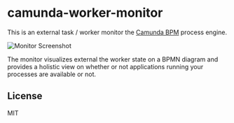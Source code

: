 # camunda-worker-monitor

This is an external task / worker monitor the [Camunda BPM](http://camunda.org) process engine.

![Monitor Screenshot](https://raw.githubusercontent.com/nikku/camunda-worker-monitor/master/docs/screenshot.png)


The monitor visualizes external the worker state on a BPMN diagram and provides a holistic view on whether or not applications running your processes are available or not.


## License

MIT